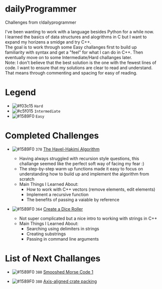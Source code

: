 # dailyProgrammer
Challenges from r/dailyprogrammer   

I've been wanting to work with a language besides Python for a while now.  
I learned the basics of data structures and alogrithms in C but I want to expand my horizens a smidge and try C++.  
The goal is to work through some Easy challanges first to build up familiarity with syntax and get a "feel" for what I can do in C++. 
Then eventually move on to some Intermediate/Hard challanges later.  
Note: I don't believe that the best solution is the one with the fewest lines of code. I want to ensure that my solutions are clear to read and understand. 
That means through commenting and spacing for easy of reading.


# Legend
- ![#f03c15](https://via.placeholder.com/15/f03c15/000000?text=+) `Hard`
- ![#c5f015](https://via.placeholder.com/15/c5f015/000000?text=+) `Intermediate`
- ![#1589F0](https://via.placeholder.com/15/1589F0/000000?text=+) `Easy`

# Completed Challenges

* ![#1589F0](https://via.placeholder.com/15/1589F0/000000?text=+) `378` [The Havel-Hakimi Algorithm](https://www.reddit.com/r/dailyprogrammer/comments/bqy1cf/20190520_challenge_378_easy_the_havelhakimi/)
  * Having always struggled with recursion style questions, this challange seemed like the perfect soft way of facing my fear :)
  * The step-by-step warm up functions made it easy to focus on understanding how to build up and implement the algorithm from scratch
  * Main Things I Learned About:
      * How to work with C++ vectors (remove elements, edit elements)
      * Implement a recursive function
      * The benefits of passing a vaiable by reference 

* ![#1589F0](https://via.placeholder.com/15/1589F0/000000?text=+) `364` [Create a Dice Roller](https://www.reddit.com/r/dailyprogrammer/comments/8s0cy1/20180618_challenge_364_easy_create_a_dice_roller/)
   * Not super complicated but a nice intro to working with strings in C++
   * Main Things I Learned About:
     * Searching using delimiters in strings
     * Creating substrings 
     * Passing in command line arguments

# List of Next Challanges
* ![#1589F0](https://via.placeholder.com/15/1589F0/000000?text=+) `380` [Smooshed Morse Code 1](https://www.reddit.com/r/dailyprogrammer/comments/cmd1hb/20190805_challenge_380_easy_smooshed_morse_code_1/)

* ![#1589F0](https://via.placeholder.com/15/1589F0/000000?text=+) `380` [Axis-aligned crate packing](https://www.reddit.com/r/dailyprogrammer/comments/bazy5j/20190408_challenge_377_easy_axisaligned_crate/ )



